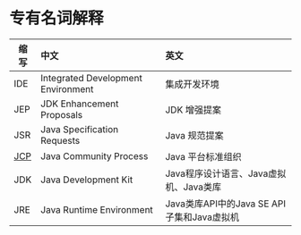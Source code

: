 # 专有名词解释

| 缩写                         | 中文                                 | 英文                               |
|----------------------------|:-----------------------------------|:---------------------------------|
| IDE                        | Integrated Development Environment | 集成开发环境                           |
| JEP                        | JDK Enhancement Proposals          | JDK 增强提案                         |
| JSR                        | Java Specification Requests        | Java 规范提案                        |
| [JCP](https://www.jcp.org) | Java Community Process             | Java 平台标准组织                      |
| JDK                        | Java Development Kit               | Java程序设计语言、Java虚拟机、Java类库        |
| JRE                        | Java Runtime Environment           | Java类库API中的Java SE API子集和Java虚拟机 |
